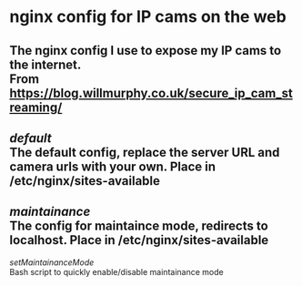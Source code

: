 # nginx config for IP cams on the web
The nginx config I use to expose my IP cams to the internet.<br>
From  https://blog.willmurphy.co.uk/secure_ip_cam_streaming/
---
*default*<br>
The default config, replace the server URL and camera urls with your own. Place in /etc/nginx/sites-available
---
*maintainance*<br>
The config for maintaince mode, redirects to localhost. Place in /etc/nginx/sites-available
---
*setMaintainanceMode*<br>
Bash script to quickly enable/disable maintainance mode
